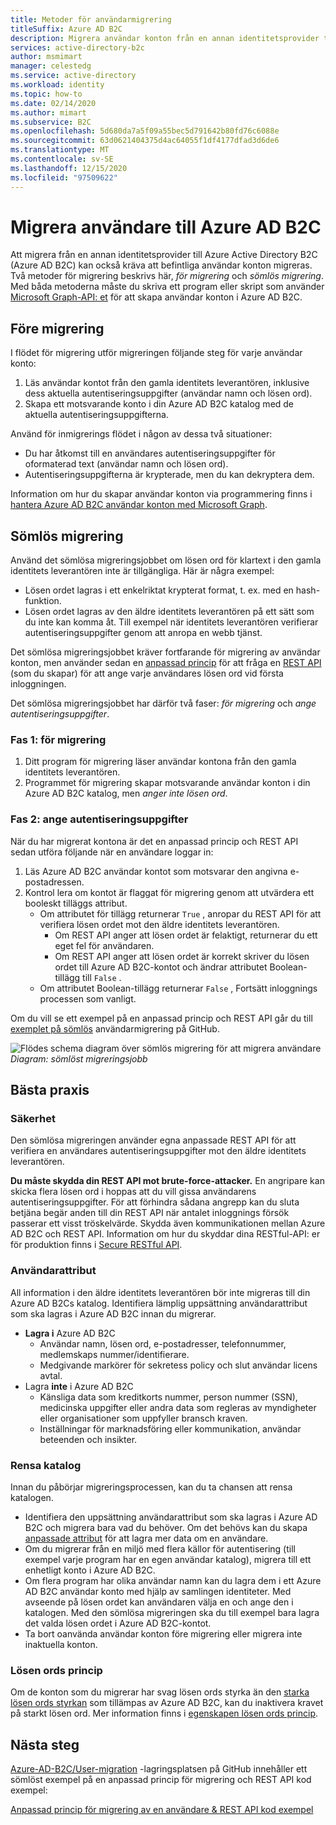 ```yaml
---
title: Metoder för användarmigrering
titleSuffix: Azure AD B2C
description: Migrera användar konton från en annan identitetsprovider till Azure AD B2C med hjälp av metoderna för migrering eller sömlös migrering.
services: active-directory-b2c
author: msmimart
manager: celestedg
ms.service: active-directory
ms.workload: identity
ms.topic: how-to
ms.date: 02/14/2020
ms.author: mimart
ms.subservice: B2C
ms.openlocfilehash: 5d680da7a5f09a55bec5d791642b80fd76c6088e
ms.sourcegitcommit: 63d0621404375d4ac64055f1df4177dfad3d6de6
ms.translationtype: MT
ms.contentlocale: sv-SE
ms.lasthandoff: 12/15/2020
ms.locfileid: "97509622"
---
```

# <a name="migrate-users-to-azure-ad-b2c"></a>Migrera användare till Azure AD B2C

Att migrera från en annan identitetsprovider till Azure Active Directory B2C (Azure AD B2C) kan också kräva att befintliga användar konton migreras. Två metoder för migrering beskrivs här, *för migrering* och *sömlös migrering*. Med båda metoderna måste du skriva ett program eller skript som använder [Microsoft Graph-API: et](manage-user-accounts-graph-api.md) för att skapa användar konton i Azure AD B2C.

## <a name="pre-migration"></a>Före migrering

I flödet för migrering utför migreringen följande steg för varje användar konto:

1. Läs användar kontot från den gamla identitets leverantören, inklusive dess aktuella autentiseringsuppgifter (användar namn och lösen ord).
1. Skapa ett motsvarande konto i din Azure AD B2C katalog med de aktuella autentiseringsuppgifterna.

Använd för inmigrerings flödet i någon av dessa två situationer:

- Du har åtkomst till en användares autentiseringsuppgifter för oformaterad text (användar namn och lösen ord).
- Autentiseringsuppgifterna är krypterade, men du kan dekryptera dem.

Information om hur du skapar användar konton via programmering finns i [hantera Azure AD B2C användar konton med Microsoft Graph](manage-user-accounts-graph-api.md).

## <a name="seamless-migration"></a>Sömlös migrering

Använd det sömlösa migreringsjobbet om lösen ord för klartext i den gamla identitets leverantören inte är tillgängliga. Här är några exempel:

- Lösen ordet lagras i ett enkelriktat krypterat format, t. ex. med en hash-funktion.
- Lösen ordet lagras av den äldre identitets leverantören på ett sätt som du inte kan komma åt. Till exempel när identitets leverantören verifierar autentiseringsuppgifter genom att anropa en webb tjänst.

Det sömlösa migreringsjobbet kräver fortfarande för migrering av användar konton, men använder sedan en [anpassad princip](custom-policy-get-started.md) för att fråga en [REST API](custom-policy-rest-api-intro.md) (som du skapar) för att ange varje användares lösen ord vid första inloggningen.

Det sömlösa migreringsjobbet har därför två faser: *för migrering* och *ange autentiseringsuppgifter*.

### <a name="phase-1-pre-migration"></a>Fas 1: för migrering

1. Ditt program för migrering läser användar kontona från den gamla identitets leverantören.
1. Programmet för migrering skapar motsvarande användar konton i din Azure AD B2C katalog, men *anger inte lösen ord*.

### <a name="phase-2-set-credentials"></a>Fas 2: ange autentiseringsuppgifter

När du har migrerat kontona är det en anpassad princip och REST API sedan utföra följande när en användare loggar in:

1. Läs Azure AD B2C användar kontot som motsvarar den angivna e-postadressen.
1. Kontrol lera om kontot är flaggat för migrering genom att utvärdera ett booleskt tilläggs attribut.
    - Om attributet för tillägg returnerar `True` , anropar du REST API för att verifiera lösen ordet mot den äldre identitets leverantören.
      - Om REST API anger att lösen ordet är felaktigt, returnerar du ett eget fel för användaren.
      - Om REST API anger att lösen ordet är korrekt skriver du lösen ordet till Azure AD B2C-kontot och ändrar attributet Boolean-tillägg till `False` .
    - Om attributet Boolean-tillägg returnerar `False` , Fortsätt inloggnings processen som vanligt.

Om du vill se ett exempel på en anpassad princip och REST API går du till [exemplet på sömlös](https://aka.ms/b2c-account-seamless-migration) användarmigrering på GitHub.

![Flödes schema diagram över sömlös migrering för att migrera användare](./media/user-migration/diagram-01-seamless-migration.png)<br />*Diagram: sömlöst migreringsjobb*

## <a name="best-practices"></a>Bästa praxis

### <a name="security"></a>Säkerhet

Den sömlösa migreringen använder egna anpassade REST API för att verifiera en användares autentiseringsuppgifter mot den äldre identitets leverantören.

**Du måste skydda din REST API mot brute-force-attacker.** En angripare kan skicka flera lösen ord i hoppas att du vill gissa användarens autentiseringsuppgifter. För att förhindra sådana angrepp kan du sluta betjäna begär anden till din REST API när antalet inloggnings försök passerar ett visst tröskelvärde. Skydda även kommunikationen mellan Azure AD B2C och REST API. Information om hur du skyddar dina RESTful-API: er för produktion finns i [Secure RESTful API](secure-rest-api.md).

### <a name="user-attributes"></a>Användarattribut

All information i den äldre identitets leverantören bör inte migreras till din Azure AD B2Cs katalog. Identifiera lämplig uppsättning användarattribut som ska lagras i Azure AD B2C innan du migrerar.

- **Lagra i** Azure AD B2C
  - Användar namn, lösen ord, e-postadresser, telefonnummer, medlemskaps nummer/identifierare.
  - Medgivande markörer för sekretess policy och slut användar licens avtal.
- Lagra **inte** i Azure AD B2C
  - Känsliga data som kreditkorts nummer, person nummer (SSN), medicinska uppgifter eller andra data som regleras av myndigheter eller organisationer som uppfyller bransch kraven.
  - Inställningar för marknadsföring eller kommunikation, användar beteenden och insikter.

### <a name="directory-clean-up"></a>Rensa katalog

Innan du påbörjar migreringsprocessen, kan du ta chansen att rensa katalogen.

- Identifiera den uppsättning användarattribut som ska lagras i Azure AD B2C och migrera bara vad du behöver. Om det behövs kan du skapa [anpassade attribut](user-flow-custom-attributes.md) för att lagra mer data om en användare.
- Om du migrerar från en miljö med flera källor för autentisering (till exempel varje program har en egen användar katalog), migrera till ett enhetligt konto i Azure AD B2C.
- Om flera program har olika användar namn kan du lagra dem i ett Azure AD B2C användar konto med hjälp av samlingen identiteter. Med avseende på lösen ordet kan användaren välja en och ange den i katalogen. Med den sömlösa migreringen ska du till exempel bara lagra det valda lösen ordet i Azure AD B2C-kontot.
- Ta bort oanvända användar konton före migrering eller migrera inte inaktuella konton.

### <a name="password-policy"></a>Lösen ords princip

Om de konton som du migrerar har svag lösen ords styrka än den [starka lösen ords styrkan](../active-directory/authentication/concept-sspr-policy.md) som tillämpas av Azure AD B2C, kan du inaktivera kravet på starkt lösen ord. Mer information finns i [egenskapen lösen ords princip](manage-user-accounts-graph-api.md#password-policy-property).

## <a name="next-steps"></a>Nästa steg

[Azure-AD-B2C/User-migration](https://github.com/azure-ad-b2c/user-migration) -lagringsplatsen på GitHub innehåller ett sömlöst exempel på en anpassad princip för migrering och REST API kod exempel:

[Anpassad princip för migrering av en användare & REST API kod exempel](https://aka.ms/b2c-account-seamless-migration)
